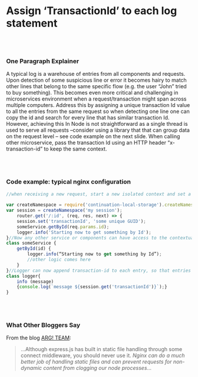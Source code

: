 # Assign ‘TransactionId’ to each log statement

<br/><br/>


### One Paragraph Explainer

A typical log is a warehouse of entries from all components and requests. Upon detection of some suspicious line or error it becomes hairy to match other lines that belong to the same specific flow (e.g. the user “John” tried to buy something). This becomes even more critical and challenging in microservices environment when a request/transaction might span across multiple computers. Address this by assigning a unique transaction Id value to all the entries from the same request so when detecting one line one can copy the id and search for every line that has similar transaction Id. However, achieving this In Node is not straightforward as a single thread is used to serve all requests –consider using a library that that can group data on the request level – see code example on the next slide. When calling other microservice, pass the transaction Id using an HTTP header “x-transaction-id” to keep the same context.

<br/><br/>


### Code example: typical nginx configuration

```javascript
//when receiving a new request, start a new isolated context and set a transaction Id. The following example is using the NPM library continuation-local-storage to isolate requests
 
var createNamespace = require('continuation-local-storage').createNamespace;
var session = createNamespace('my session');
    router.get('/:id', (req, res, next) => {
    session.set('transactionId', 'some unique GUID');
    someService.getById(req.params.id);
    logger.info('Starting now to get something by Id');
}//Now any other service or components can have access to the contextual, per-request, data
class someService {
    getById(id) {
        logger.info(“Starting now to get something by Id”);
        //other logic comes here
    }
}//Logger can now append transaction-id to each entry, so that entries from the same request will have the same value
class logger{
    info (message)
    {console.log(`message ${session.get('transactionId')}`);}
}
```

<br/><br/>

### What Other Bloggers Say
From the blog [ARG! TEAM](http://blog.argteam.com/coding/hardening-node-js-for-production-part-2-using-nginx-to-avoid-node-js-load):
> ...Although express.js has built in static file handling through some connect middleware, you should never use it. *Nginx can do a much better job of handling static files and can prevent requests for non-dynamic content from clogging our node processes*...
